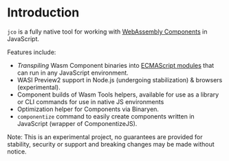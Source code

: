 # Introduction

`jco` is a fully native tool for working with [WebAssembly Components](https://component-model.bytecodealliance.org/design/components.html) in JavaScript.

Features include:

- *Transpiling* Wasm Component binaries into [ECMAScript modules](https://nodejs.org/api/esm.html#modules-ecmascript-modules) that can run in any JavaScript environment.
- WASI Preview2 support in Node.js (undergoing stabilization) & browsers (experimental).
- Component builds of Wasm Tools helpers, available for use as a library or CLI commands for use in native JS environments
- Optimization helper for Components via Binaryen.
- `componentize` command to easily create components written in JavaScript (wrapper of ComponentizeJS).

Note: This is an experimental project, no guarantees are provided for stability, security or support and breaking changes may be made without notice.
